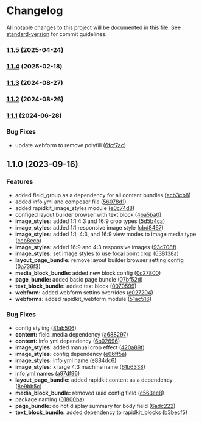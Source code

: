 # Changelog

All notable changes to this project will be documented in this file. See [standard-version](https://github.com/conventional-changelog/standard-version) for commit guidelines.

### [1.1.5](https://github.com/ZuCommunications/rapidkit_content_features/compare/v1.1.4...v1.1.5) (2025-04-24)

### [1.1.4](https://github.com/ZuCommunications/rapidkit_content_features/compare/v1.1.3...v1.1.4) (2025-02-18)

### [1.1.3](https://github.com/ZuCommunications/rapidkit_content_features/compare/v1.1.2...v1.1.3) (2024-08-27)

### [1.1.2](https://github.com/ZuCommunications/rapidkit_content_features/compare/v1.1.1...v1.1.2) (2024-08-26)

### [1.1.1](https://github.com/ZuCommunications/rapidkit_content_features/compare/v1.1.0...v1.1.1) (2024-06-28)


### Bug Fixes

* update webform to remove polyfill ([6fcf7ac](https://github.com/ZuCommunications/rapidkit_content_features/commit/6fcf7acc1ff12050165aa878a3da6a39b7be303f))

## 1.1.0 (2023-09-16)


### Features

* added field_group as a dependency for all content bundles ([acb3cb8](https://github.com/ZuCommunications/rapidkit_content_features/commit/acb3cb8f09a1099081bdd87fe1ddb942b638e08f))
* added info yml and composer file ([56078d1](https://github.com/ZuCommunications/rapidkit_content_features/commit/56078d1f55c154ebaf6e45edeb8fb5ec7155199a))
* added rapidkit_image_styles module ([e0c74d8](https://github.com/ZuCommunications/rapidkit_content_features/commit/e0c74d8e71ff8b20bbbb656332e0ef6309244598))
* configed layout builder browser with text block ([4ba5ba0](https://github.com/ZuCommunications/rapidkit_content_features/commit/4ba5ba0e8e2ad7d08b53551152526ab7f94abe93))
* **image_styles:** added 1:1 4:3 and 16:9 crop types ([5d5b4ca](https://github.com/ZuCommunications/rapidkit_content_features/commit/5d5b4ca46650f8a2914ecd8128e30edc4dfb774a))
* **image_styles:** added 1:1 responsive image style ([cbd8467](https://github.com/ZuCommunications/rapidkit_content_features/commit/cbd8467b780bd9ba3ff99c38edac82b51b0d5258))
* **image_styles:** added 1:1, 4:3, and 16:9 view modes to image media type ([ceb8ecb](https://github.com/ZuCommunications/rapidkit_content_features/commit/ceb8ecb90314d96cd3ed36eca6899f8d4b184cdf))
* **image_styles:** added 16:9 and 4:3 responsive images ([93c708f](https://github.com/ZuCommunications/rapidkit_content_features/commit/93c708f0f5456c25f74908b2536645a450a75026))
* **image_styles:** set image styles to use focal point crop ([638138a](https://github.com/ZuCommunications/rapidkit_content_features/commit/638138a58759c428533d6ce20744558a6bda0e4f))
* **layout_page_bundle:** remove layout builder browser setting config ([0a736f3](https://github.com/ZuCommunications/rapidkit_content_features/commit/0a736f35533eac1da5f6b7061bb698e88dc21323))
* **media_block_bundle:** added new block config ([0c27800](https://github.com/ZuCommunications/rapidkit_content_features/commit/0c278004e114d5fc08a2d58146f6e8a20aa4ea3c))
* **page_bundle:** added basic page bundle ([07bf52d](https://github.com/ZuCommunications/rapidkit_content_features/commit/07bf52d71c4ddc3ea3ec6593445e6e5b4f160733))
* **text_block_bundle:** added text block ([0070599](https://github.com/ZuCommunications/rapidkit_content_features/commit/0070599986feea4581c59bc68594b5abf034855c))
* **webform:** added webform settins overrides ([e027204](https://github.com/ZuCommunications/rapidkit_content_features/commit/e02720409a26bb92e78dee06fed730badefada24))
* **webforms:** added rapidkit_webform module ([51ac516](https://github.com/ZuCommunications/rapidkit_content_features/commit/51ac516e3ff65f01a47ec10c33bacf6b6e6b8a6f))


### Bug Fixes

* config styling ([81ab506](https://github.com/ZuCommunications/rapidkit_content_features/commit/81ab506e7faf8bce8244e2961f93afaf986727b1))
* **content:** field_media dependency ([a688297](https://github.com/ZuCommunications/rapidkit_content_features/commit/a688297c85b665a78f90da8d39571bf06880a081))
* **content:** info yml dependency ([6b02696](https://github.com/ZuCommunications/rapidkit_content_features/commit/6b02696659c272d894ea3655be0ab065e182dd47))
* **image_styles:** added manual crop effect ([420a89f](https://github.com/ZuCommunications/rapidkit_content_features/commit/420a89fcd88144ef36194efc06dd21848c72a74d))
* **image_styles:** config dependency ([e06ff5a](https://github.com/ZuCommunications/rapidkit_content_features/commit/e06ff5a620c543d85a3eef4ed967bb45aa8fcb8a))
* **image_styles:** info yml name ([e884dc6](https://github.com/ZuCommunications/rapidkit_content_features/commit/e884dc6b408e7f71852e1125b6c1c4d4190644d2))
* **image_styles:** x large 4:3 machine name ([61b6338](https://github.com/ZuCommunications/rapidkit_content_features/commit/61b633875ca62e1e476a87e55c38dc524aebb3aa))
* info yml names ([a97df96](https://github.com/ZuCommunications/rapidkit_content_features/commit/a97df96ad33ffbf6384f5ed5f1909837b4c0f469))
* **layout_page_bundle:** added rapidkit content as a dependency ([8e9bb5c](https://github.com/ZuCommunications/rapidkit_content_features/commit/8e9bb5cf8ce2f7cf3a9e9bc8b4010201792a931a))
* **media_block_bundle:** removed uuid config field ([c563ee8](https://github.com/ZuCommunications/rapidkit_content_features/commit/c563ee88514263be552f44d316e4d50589da6a6c))
* package naming ([01800ba](https://github.com/ZuCommunications/rapidkit_content_features/commit/01800ba1e77f3c81f1cbe0f63fcdd3f414c46f3a))
* **page_bundle:** do not display summary for body field ([6adc222](https://github.com/ZuCommunications/rapidkit_content_features/commit/6adc222f33673eb5cee0adb1b870fe188449916b))
* **text_block_bundle:** added dependency to rapidkit_blocks ([b3becf5](https://github.com/ZuCommunications/rapidkit_content_features/commit/b3becf5f5fd4d8a05364545d020d6b2c5dcefabc))
